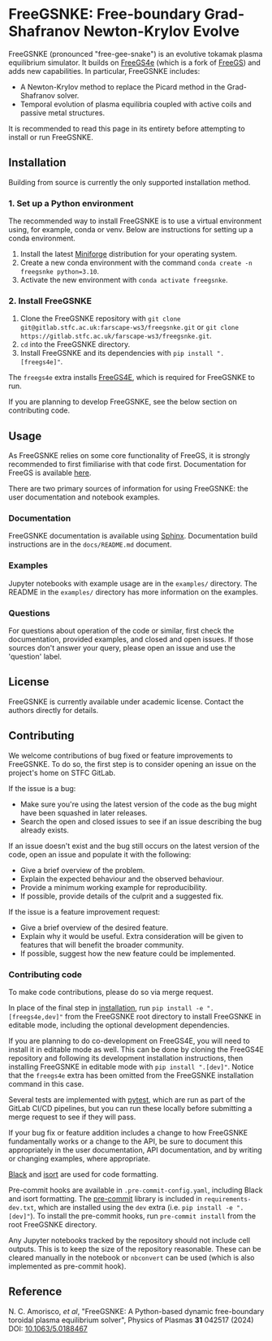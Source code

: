 # FreeGSNKE: Free-boundary Grad-Shafranov Newton-Krylov Evolve

FreeGSNKE (pronounced "free-gee-snake") is an evolutive tokamak plasma
equilibrium simulator. It builds on [FreeGS4e](https://github.com/freegs4e/freegs4e) (which is a fork of
[FreeGS](https://github.com/bendudson/freegs)) and adds new capabilities. In
particular, FreeGSNKE includes:
- A Newton-Krylov method to replace the Picard method in the Grad-Shafranov
  solver.
- Temporal evolution of plasma equilibria coupled with active coils and passive metal structures.

It is recommended to read this page in its entirety before attempting to install
or run FreeGSNKE.

## Installation

Building from source is currently the only supported installation method.

### 1. Set up a Python environment

The recommended way to install FreeGSNKE is to use a virtual environment using, for example, conda or venv. Below are instructions for setting up a conda environment.

1. Install the latest [Miniforge](https://github.com/conda-forge/miniforge) distribution for your operating system.
2. Create a new conda environment with the command `conda create -n freegsnke python=3.10`.
3. Activate the new environment with `conda activate freegsnke`.

### 2. Install FreeGSNKE

1. Clone the FreeGSNKE repository with `git clone git@gitlab.stfc.ac.uk:farscape-ws3/freegsnke.git` or `git clone https://gitlab.stfc.ac.uk/farscape-ws3/freegsnke.git`.
2. `cd` into the FreeGSNKE directory.
3. Install FreeGSNKE and its dependencies with `pip install ".[freegs4e]"`.

The `freegs4e` extra installs [FreeGS4E](https://github.com/freegs4e/freegs4e), which is required for FreeGSNKE to run.

If you are planning to develop FreeGSNKE, see the below section on contributing
code.

## Usage

As FreeGSNKE relies on some core functionality of FreeGS, it is strongly
recommended to first fimiliarise with that code first. Documentation for FreeGS
is available [here](https://freegs.readthedocs.io/en/latest/).

There are two primary sources of information for using FreeGSNKE: the user
documentation and notebook examples.

### Documentation

FreeGSNKE documentation is available using
[Sphinx](https://www.sphinx-doc.org/en/master/). Documentation build
instructions are in the `docs/README.md` document.

### Examples

Jupyter notebooks with example usage are in the `examples/` directory. The
README in the `examples/` directory has more information on the examples.

### Questions

For questions about operation of the code or similar, first check the
documentation, provided examples, and closed and open issues. If those sources
don't answer your query, please open an issue and use the 'question' label.

## License

FreeGSNKE is currently available under academic license. Contact the authors
directly for details.

## Contributing

We welcome contributions of bug fixed or feature improvements to FreeGSNKE. To
do so, the first step is to consider opening an issue on the project's home on
STFC GitLab.

If the issue is a bug:
- Make sure you're using the latest version of the code as the bug might have
  been squashed in later releases.
- Search the open and closed issues to see if an issue describing the bug
  already exists.
  
If an issue doesn't exist and the bug still occurs on the
latest version of the code, open an issue and populate it with the following:
- Give a brief overview of the problem.
- Explain the expected behaviour and the observed behaviour.
- Provide a minimum working example for reproducibility.
- If possible, provide details of the culprit and a suggested fix.

If the issue is a feature improvement request:
- Give a brief overview of the desired feature.
- Explain why it would be useful. Extra consideration will be given to features
  that will benefit the broader community.
- If possible, suggest how the new feature could be implemented.

### Contributing code

To make code contributions, please do so via merge request.

In place of the final step in [installation](#installation), run `pip install -e
".[freegs4e,dev]"` from the FreeGSNKE root directory to install FreeGSNKE in editable mode, including the optional development dependencies.

If you are planning to do co-development on FreeGS4E, you will need to install it in editable mode as well. This can be done by cloning the FreeGS4E repository and following its development installation instructions, then installing FreeGSNKE in editable mode with `pip install ".[dev]"`. Notice that the `freegs4e` extra has been omitted from the FreeGSNKE installation command in this case.

Several tests are implemented with [pytest](https://docs.pytest.org/en), which
are run as part of the GitLab CI/CD pipelines, but you can run these locally
before submitting a merge request to see if they will pass.

If your bug fix or feature addition includes a change to how FreeGSNKE
fundamentally works or a change to the API, be sure to document this
appropriately in the user documentation, API documentation, and by writing or
changing examples, where appropriate.

[Black](https://github.com/psf/black) and
[isort](https://pycqa.github.io/isort/) are used for code formatting.

Pre-commit hooks are available in `.pre-commit-config.yaml`, including Black and
isort formatting. The [pre-commit](https://pre-commit.com/) library is included
in `requirements-dev.txt`, which are installed using the `dev` extra (i.e. `pip install -e ".[dev]"`). To install the pre-commit hooks, run `pre-commit
install` from the root FreeGSNKE directory.

Any Jupyter notebooks tracked by the repository should not include cell outputs.
This is to keep the size of the repository reasonable. These can be cleared
manually in the notebook or `nbconvert` can be used (which is also implemented
as pre-commit hook).

## Reference

N. C. Amorisco, *et al*, "FreeGSNKE: A Python-based dynamic free-boundary toroidal plasma equilibrium solver", Physics of Plasmas **31** 042517 (2024) DOI: [10.1063/5.0188467](https://doi.org/10.1063/5.0188467)